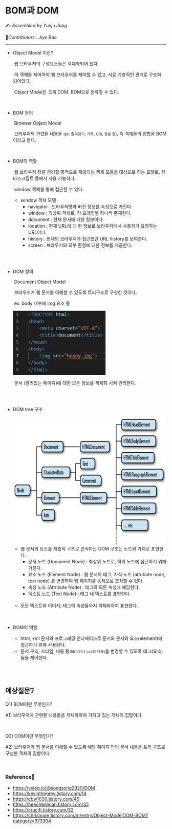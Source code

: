 # BOM과 DOM

:writing_hand: *Assembled by Yunju Jang*

🤝*Contributors : Jiye Bae*

<hr>


- Object Model 이란?

  ​	웹 브라우저의 구성요소들은 객체화되어 있다. 

  ​	이 객체들 제어하여 웹 브라우저를 제어할 수 있고, 서로 계층적인 관계로 구조화 되어있다.

  ​	Object Model은 크게 DOM, BOM으로 분류할 수 있다.

  <br/>

- BOM 정의

  ​	Browser Object Model

  ​	브라우저와 관련된 내용들 <small>(ex. 즐겨찾기, 기록, URL 정보 등)</small>, 즉 객체들의 집합을 BOM이라고 한다.

  <br/>

- BOM의 역할

  ​	웹 브라우저 창을 관리할 목적으로 제공되는 객체 모음을 대상으로 하는 모델로, 자바스크립트 등에서 사용 가능하다.

  ​	window 객체를 통해 접근할 수 있다.

  - window 객체 모델
    - navigator : 브라우저명과 버전 정보를 속성으로 가진다.
    - window : 최상위 객체로, 각 프레임별 하나씩 존재한다.
    - document : 현재 문서에 대한 정보이다.
    - location : 현재 URL에 대 한 정보로 브라우저에서 사용자가 요청하는 URL이다.
    - history : 현재의 브라우저가 접근했던 URL history를 보여준다.
    - screen : 브라우저의 외부 환경에 대한 정보를 제공한다.

  <br/><br/>

- DOM 정의

  ​	Document Object Model

  ​	브라우저가 웹 문서를 이해할 수 있도록 트리구조로 구성한 것이다.

  ​	ex. body 내부에 img 요소 등	

  <img src="../resources/DOM.jpg" height="200px" align="center">

  ​	문서 (열려있는 페이지)에 대한 모든 정보를 객체화 시켜 관리한다.

<br/><br/>

- DOM tree 구조

  <img src="../resources/domtree.jpg" height="400px" align="center">

  - 웹 문서의 요소를 계층적 구조로 인식하는 DOM 구조는 노드와 가지로 표현한다.
    - 문서 노드 (Document Node) : 최상위 노드로, 하위 노드에 접근하기 위해 거친다.
    - 요소 노드 (Element Node) : 웹 문서의 태그, 자식 노드 (attribute node, text node) 를 변경하여 웹 페이지를 동적으로 조작할 수 있다.
    - 속성 노드 (Attribute Node) : 태그의 모든 속성에 해당한다.
    - 텍스트 노드 (Text Node) : 태그 내 텍스트를 표현한다.

  <br/>

  - 모든 텍스트와 이미지, 태그의 속성들까지 객체화하여 표현한다.

  <br/>

  <br/>

- DOM의 역할

  - html, xml 문서의 프로그래밍 인터페이스로 문서와 문서의 요소(element)에 접근하기 위해 사용된다.
  - 문서 구조, 스타일, 내용 등<small>(html이나 css의 내용)</small>을 변경할 수 있도록 태그(요소)들을 제어한다.

<br/>

<br/>

## 예상질문❔

Q1) BOM이란 무엇인가?

A1) 브라우저에 관련된 내용들을 객체화하여 가지고 있는 객체의 집합이다.

<br/>

Q2) DOM이란 무엇인가?

A2) 브라우저가 웹 문서를 이해할 수 있도록 해당 페이지 안의 문서 내용을 트리 구조로 구성한 객체의 집합이다.

<br/>

### Reference📖

- https://velog.io/@songsong2920/DOM
- https://kevinthegrey.tistory.com/14
- https://cbw1030.tistory.com/46
- https://heecheolman.tistory.com/35
- https://crucifi.tistory.com/32
- https://chrismare.tistory.com/m/entry/Object-ModelDOM-BOM?category=973304
